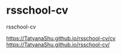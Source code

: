 # rsschool-cv
rsschool-cv

https://TatyanaShu.github.io/rsschool-cv/cv
https://TatyanaShu.github.io/rsschool-cv/

